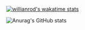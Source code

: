 
[![willianrod's wakatime stats](https://github-readme-stats.vercel.app/api/wakatime?username=suprajaarthi)](https://github.com/suprajaarthi/github-readme-stats)



![Anurag's GitHub stats](https://github-readme-stats.vercel.app/api?username=suprajaarthi&show_icons=true)

